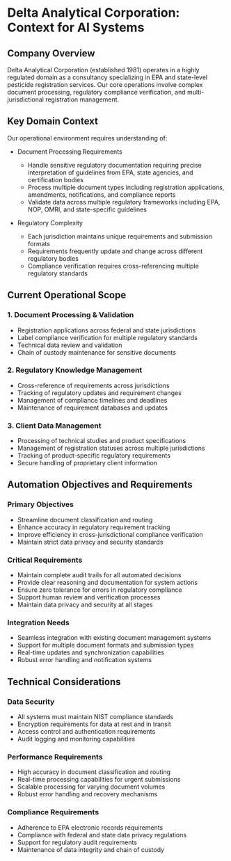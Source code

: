 # Delta Analytical Corporation: Context for AI Systems

## Company Overview
Delta Analytical Corporation (established 1981) operates in a highly regulated domain as a consultancy specializing in EPA and state-level pesticide registration services. Our core operations involve complex document processing, regulatory compliance verification, and multi-jurisdictional registration management.

## Key Domain Context
Our operational environment requires understanding of:

* Document Processing Requirements
  - Handle sensitive regulatory documentation requiring precise interpretation of guidelines from EPA, state agencies, and certification bodies
  - Process multiple document types including registration applications, amendments, notifications, and compliance reports
  - Validate data across multiple regulatory frameworks including EPA, NOP, OMRI, and state-specific guidelines

* Regulatory Complexity
  - Each jurisdiction maintains unique requirements and submission formats
  - Requirements frequently update and change across different regulatory bodies
  - Compliance verification requires cross-referencing multiple regulatory standards

## Current Operational Scope

### 1. Document Processing & Validation
* Registration applications across federal and state jurisdictions
* Label compliance verification for multiple regulatory standards
* Technical data review and validation
* Chain of custody maintenance for sensitive documents

### 2. Regulatory Knowledge Management
* Cross-reference of requirements across jurisdictions
* Tracking of regulatory updates and requirement changes
* Management of compliance timelines and deadlines
* Maintenance of requirement databases and updates

### 3. Client Data Management
* Processing of technical studies and product specifications
* Management of registration statuses across multiple jurisdictions
* Tracking of product-specific regulatory requirements
* Secure handling of proprietary client information

## Automation Objectives and Requirements

### Primary Objectives
* Streamline document classification and routing
* Enhance accuracy in regulatory requirement tracking
* Improve efficiency in cross-jurisdictional compliance verification
* Maintain strict data privacy and security standards

### Critical Requirements
* Maintain complete audit trails for all automated decisions
* Provide clear reasoning and documentation for system actions
* Ensure zero tolerance for errors in regulatory compliance
* Support human review and verification processes
* Maintain data privacy and security at all stages

### Integration Needs
* Seamless integration with existing document management systems
* Support for multiple document formats and submission types
* Real-time updates and synchronization capabilities
* Robust error handling and notification systems

## Technical Considerations

### Data Security
* All systems must maintain NIST compliance standards
* Encryption requirements for data at rest and in transit
* Access control and authentication requirements
* Audit logging and monitoring capabilities

### Performance Requirements
* High accuracy in document classification and routing
* Real-time processing capabilities for urgent submissions
* Scalable processing for varying document volumes
* Robust error handling and recovery mechanisms

### Compliance Requirements
* Adherence to EPA electronic records requirements
* Compliance with federal and state data privacy regulations
* Support for regulatory audit requirements
* Maintenance of data integrity and chain of custody